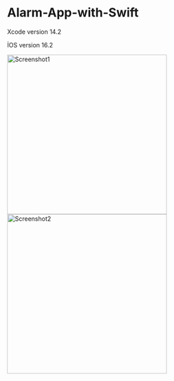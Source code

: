 # Alarm-App-with-Swift

Xcode version 14.2 


İOS version 16.2 

<img width="371" alt="Screenshot1" src="https://user-images.githubusercontent.com/104505014/221847174-cdbb3508-7b2f-4e6a-8799-657129075ad8.png">
<img width="371" alt="Screenshot2" src="https://user-images.githubusercontent.com/104505014/221847182-09a22ce5-0e99-4ef6-a5c5-e307c9bbeb7c.png">
